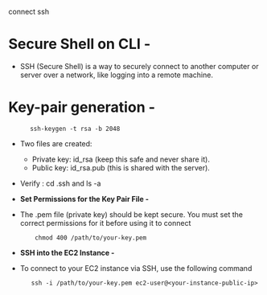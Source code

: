 connect ssh 
# Secure Shell on CLI -
- SSH (Secure Shell) is a way to securely connect to another computer or server over a network, like logging into a remote machine.

# Key-pair generation -

          ssh-keygen -t rsa -b 2048


- Two files are created:
   - Private key: id_rsa (keep this safe and never share it).
   - Public key: id_rsa.pub (this is shared with the server).
- Verify : cd .ssh and ls -a

- **Set Permissions for the Key Pair File -**
- The .pem file (private key) should be kept secure. You must set the correct permissions for it before using it to connect


          chmod 400 /path/to/your-key.pem

- **SSH into the EC2 Instance -**
- To connect to your EC2 instance via SSH, use the following command


         ssh -i /path/to/your-key.pem ec2-user@<your-instance-public-ip>
